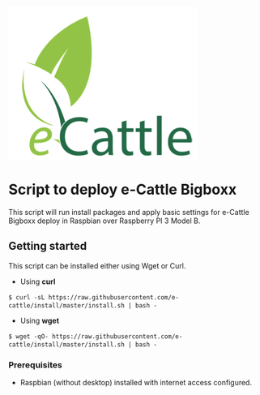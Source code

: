 ![Logo of the project](./images/E-CattleLogo.png)

# Script to deploy e-Cattle Bigboxx

This script will run install packages and apply basic settings for e-Cattle Bigboxx deploy in Raspbian over Raspberry PI 3 Model B.

## Getting started

This script can be installed either using Wget or Curl.

* Using **curl**

```shell
$ curl -sL https://raw.githubusercontent.com/e-cattle/install/master/install.sh | bash -
```

* Using **wget**
```shell
$ wget -qO- https://raw.githubusercontent.com/e-cattle/install/master/install.sh | bash -
```

### Prerequisites

* Raspbian (without desktop) installed with internet access configured.
